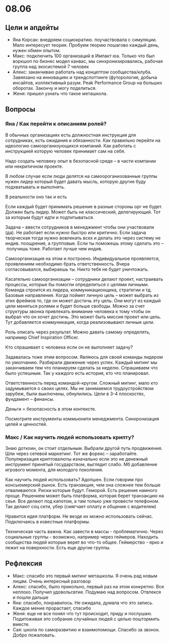 # 08.06

## Цели и апдейты

* Яна Корсак: внедряем социократию. поучаствовала с симуляции. Мало интересует теория. Пробуем теорию пошагово каждый день, нужен обмен опытом.
* Макс: подключить 100 организаций в Импакт юа. Только что был воркшоп по бизнес модел канвас, мы синхронизировались, рабочая группа над экосистемой 7 человек
* Алекс: заканчиваю работать над концептом сообщества/клуба. Завяязано на инновациях и трендспоттинге \(футорология, добыча инсайтов, коллективный разум. Peak Performance Group на больших оборотах. Закончу и могу поделиться.
* Женя: пришел узнать что такое меташкола.

## Вопросы

### Яна / Как перейти к описаниям ролей?

В обычных организациях есть должностная инструкция для сотрудниках, есть ожидания и обязанности. Как правильно перейти на идеологию самоорганизующихся компаний. Как работать с инструкцией которую человек принимает сам на себя.

Надо создать человеку опыт в безопасной среде – в части компании или некритичном проекте.

В любом случае если люди делятся на самоороганизованные группы нужен лидер который будет давать мысль, которую другие буду подхватывать и выполнять.

В реальности оно так и есть

Если каждый будет принимать решение в разные стороны орг не будет. Должен быть лидер. Может быть не классический, делегирующий. Тот за которым будут идти и подпитываться.

Задача – ввести сотрудников в менеджмент чтобы они участвовали \(да\). Не работает если нужно быстро или критично. Если задача творческая тогда нужно вовлекать всех и делать это через систему не индив. поощрения, а групповые. Если ты поможешь этому сделать это – получишь тоже. Работает лучше чем индив. 

Самоорганизация на этом и построено. Индивидуальное проявляется, проявлениям необходимо брать ответственность. Вчера согласовывался, выбираешь ты. Никто тебя не будет уничтожать.

Касательно самоорганизации – сотрудники делают проект, настраивать процессы, которые бы помогли определиться с целями личными. Команда строится из лидера, коммуникационщика, стратегии и тд. Базовые направления. Когда поймет личную цель – может выбрать из этих фреймов то, где он может достичь эту цель. Они могут из каждый цели меняться ролями и будет больше свободы. Можно за счет структуры звонка привлекать внимание человека к тому чтобы он выбрал что он хочет достичь. Это может быть миссия проект или цель. Тут добавляется коммуникация, когда реализовывают личные цели.

Роль описать через результат. Можно давать самому определять, например Chief Inspiration Officer. 

Кто спрашивает с человека если он не выполняет задачу?

Задавалась тоже этим вопросом. Являюсь для своей команды лидером по умолчанию. Разбирали движение через успех. Каждый митинг мы заканчиваем тем что планируем сделать за неделю. Спрашиваем что было успешным. Так у каждого есть история, кто что планировал.

Ответственность перед командой-кругом. Сложный митинг, мало кто задумывается о своих целях. Мы не занимаемся трудоустройством зарубеж, были выключены, обнулились. Цели в 3-4 плоскостях, фундамент – финансы.

Деньги = безопасность в этом контексте. 

Посмотрите инструменты коммьюнити менеджмента. Синхронизация целей и ценностей.

### Макс / Как научить людей использовать крипту?

Знаю доткоин, он стоит отдельным. Выбрали другой путь продвижения. Шли через сетевой маркетинг. Тот же форекс – заработайте. Популяризация криптовалюты изначально если это не денежный инструмент принятый государством, выглядит слабо. Мб добавление игрового момента, для молодого поколения.

Как научить людей использовать? Адопшен. Если говорим про консьюмерский рынок. Есть транзакция, чем она сложнее тем больше отваливаются. Риски которые будут. Геморой. Есть решение намного проще. Решением может быть платформа, которая берет транзакцию на сеья. Все делают под капотом, а там только уже провести телефоном. Так делают соц сети, убер \(смягчает оплату и общение с водителем\)

Нравится идея платформ. Не везде их можно использовать сейчас. Подключаясь в известные платформы.

Техническая часть важна. Как завести в массы - проблематично. Через социальные группы - возможно, например через геймеров. Находить сообщества людей которые верят во что-то общее. Геймерство - ярко и лежит на поверхности. Есть еще другие группы.

## Рефлексия

* Макс: спасибо это первый митинг меташколы. Я очень рад новым лицам. Очень интересный разговор
* Алекс: спасибо, было прикольно, первый раз на этом конкретно. Все неплохо. Получил удовольсвтие. Подумаю над вопросом. Отвлекся и пошли дальше
* Яна: спасибо, понравилось. Не ожидала, думала что это запись. Каждое мение прорастает, спасибо
* Женя: еще не все понял что тут происходит, приду и послушаю. Подитоживая это собрание случайных людей с целью поштормить вместе.
* Сая: школа по саморазвитию и взаимопомощи. Спасибо за звонок. Добро пожаловать.

